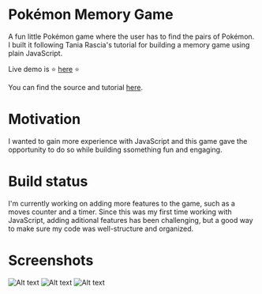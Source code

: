 # Pokémon Memory Game

A fun little Pokémon game where the user has to find the pairs of Pokémon. I built it following Tania Rascia's tutorial for building a memory game using plain JavaScript.

Live demo is :star:  [here](https://catalinavictoria.github.io/MemoryGame/) :star:

You can find the source and tutorial [here](https://www.taniarascia.com/how-to-create-a-memory-game-super-mario-with-plain-javascript/).

# Motivation

I wanted to gain more experience with JavaScript and this game gave the opportunity to do so while building ssomething fun and engaging.

# Build status

I'm currently working on adding more features to the game, such as a moves counter and a timer. Since this was my first time working with JavaScript, adding aditional features has been challenging, but a good way to make sure my code was well-structure and organized.

# Screenshots

![Alt text](https://user-images.githubusercontent.com/56621823/89696581-699ccb00-d8cd-11ea-9240-cba13b941a53.png)
![Alt text](https://user-images.githubusercontent.com/56621823/89697182-db761400-d8cf-11ea-8c47-5c19b1167043.png)
![Alt text](https://user-images.githubusercontent.com/56621823/89697199-fd6f9680-d8cf-11ea-88c8-bf4a223b52d2.png)
